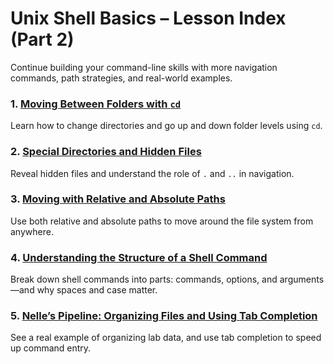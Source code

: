 # Unix Shell Basics – Lesson Index (Part 2)

Continue building your command-line skills with more navigation commands, path strategies, and real-world examples.

### 1. [Moving Between Folders with `cd`](unix-shell-basics-navigation-lv1.md)  
Learn how to change directories and go up and down folder levels using `cd`.

### 2. [Special Directories and Hidden Files](unix-shell-basics-navigation-lv2.md)  
Reveal hidden files and understand the role of `.` and `..` in navigation.

### 3. [Moving with Relative and Absolute Paths](unix-shell-basics-navigation-lv3.md)  
Use both relative and absolute paths to move around the file system from anywhere.

### 4. [Understanding the Structure of a Shell Command](unix-shell-basics-navigation-lv4.md)  
Break down shell commands into parts: commands, options, and arguments—and why spaces and case matter.

### 5. [Nelle’s Pipeline: Organizing Files and Using Tab Completion](unix-shell-basics-navigation-lv5.md)  
See a real example of organizing lab data, and use tab completion to speed up command entry.
